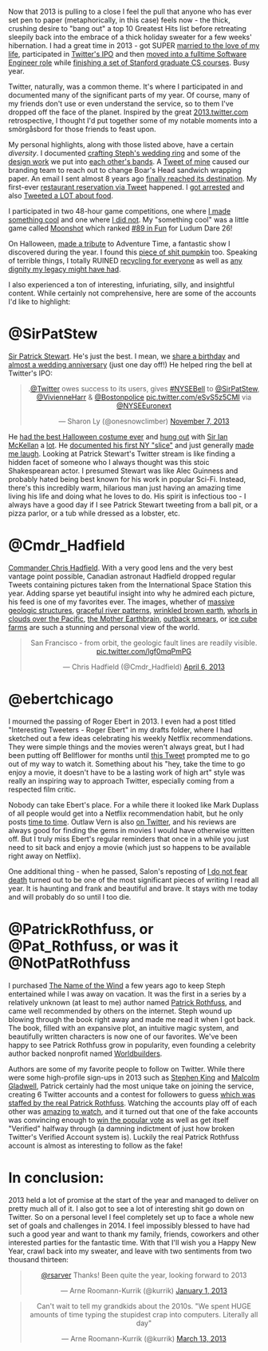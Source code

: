 
Now that 2013 is pulling to a close I feel the pull that anyone who has ever set pen to paper (metaphorically, in this case) feels now - the thick, crushing desire to "bang out" a top 10 Greatest Hits list before retreating sleepily back into the embrace of a thick holiday sweater for a few weeks' hibernation.  I had a great time in 2013 - got SUPER [married to the love of my life](https://twitter.com/kurrik/status/377322761829376000), participated in [Twitter's IPO](https://twitter.com/kurrik/status/398478497498152960) and then [moved into a fulltime Software Engineer role](https://twitter.com/kurrik/status/391395926784212993) while [finishing a set of Stanford graduate CS courses](https://twitter.com/kurrik/status/412671430887608321). Busy year.

Twitter, naturally, was a common theme. It's where I participated in and documented many of  the significant parts of my year.  Of course, many of my friends don't use or even understand the service, so to them I've dropped off the face of the planet.  Inspired by the great [2013.twitter.com](https://2013.twitter.com/) retrospective, I thought I'd put together some of my notable moments into a smörgåsbord for those friends to feast upon.

<!--BREAK-->

My personal highlights, along with those listed above, have a certain _diversity_.  I documented [crafting Steph's wedding ring](https://twitter.com/kurrik/status/366462625887952898) and some of the [design work](https://twitter.com/kurrik/status/366328318926143489) we put into [each other's bands](https://twitter.com/kurrik/status/366098153864310784).  A [Tweet of mine](https://twitter.com/kurrik/status/370605672062124032) caused our branding team to reach out to change Boar's Head sandwich wrapping paper.  An email I sent almost 8 years ago [finally reached its destination](https://twitter.com/kurrik/status/356097891137384448).
My first-ever [restaurant reservation via Tweet](https://twitter.com/kurrik/status/340667884646825985) happened.  I [got arrested](https://twitter.com/kurrik/status/358615131577528320) and also [Tweeted a LOT about food](https://twitter.com/kurrik/timelines/414503938633629696).

I participated in two 48-hour game competitions, one where [I made something cool](https://twitter.com/kurrik/timelines/414509692761567232) and one where [I did not](https://twitter.com/kurrik/timelines/414512145376608256).  My "something cool" was a little game called [Moonshot](http://eg.regio.us/ld26/) which ranked [#89 in Fun](https://twitter.com/kurrik/status/336712053651828736) for Ludum Dare 26!

On Halloween, [made a tribute](https://twitter.com/kurrik/status/396131977205518336) to Adventure Time, a fantastic show I discovered during the year.  I found this [piece of shit pumpkin](https://twitter.com/kurrik/status/392696600897679360) too.
Speaking of terrible things, I totally RUINED [recycling for everyone](https://twitter.com/kurrik/status/304663432123252736) as well as [any dignity my legacy might have had](https://twitter.com/kurrik/status/304500379226365952).

I also experienced a ton of interesting, infuriating, silly, and insightful content.  While certainly not comprehensive, here are some of the accounts I'd like to highlight:

@SirPatStew
======
[Sir Patrick Stewart](https://twitter.com/SirPatStew).  He's just the best.  I mean, we [share a birthday](https://twitter.com/kurrik/status/356097540371918848) and [almost a wedding anniversary](https://twitter.com/SirPatStew/status/376759984370884608) (just one day off!)
He helped ring the bell at Twitter's IPO:

<blockquote class="twitter-tweet" lang="en" align="center"><p>.<a href="https://twitter.com/twitter">@Twitter</a> owes success to its users, gives <a href="https://twitter.com/search?q=%23NYSEBell&amp;src=hash">#NYSEBell</a> to <a href="https://twitter.com/SirPatStew">@SirPatStew</a>, <a href="https://twitter.com/vivienneharr">@VivienneHarr</a> &amp; <a href="https://twitter.com/bostonpolice">@Bostonpolice</a> <a href="http://t.co/eSvS5z5CMI">pic.twitter.com/eSvS5z5CMI</a> via <a href="https://twitter.com/NYSEEuronext">@NYSEEuronext</a></p>&mdash; Sharon Ly (@onesnowclimber) <a href="https://twitter.com/onesnowclimber/statuses/398460763280404480">November 7, 2013</a></blockquote>

He [had the best Halloween costume ever](https://twitter.com/SirPatStew/status/395960502083276801) and [hung out](https://twitter.com/SirPatStew/status/390514596685307904) with [Sir Ian McKellan](https://twitter.com/SirPatStew/status/380722620099858432) a [lot](https://twitter.com/SirPatStew/status/382922063695990784).  He [documented his first NY "slice"](https://twitter.com/SirPatStew/status/339786117530415104) and just generally [made me laugh](https://twitter.com/SirPatStew/status/344519412600147968).  Looking at Patrick Stewart's Twitter stream is like finding a hidden facet of someone who I always thought was this stoic Shakespearean actor. I presumed Stewart was like Alec Guinness and probably hated being best known for his work in popular Sci-Fi.  Instead, there's this incredibly warm, hilarious man just having an amazing time living his life and doing what he loves to do.  His spirit is infectious too - I always have a good day if I see Patrick Stewart tweeting from a ball pit, or a pizza parlor, or a tub while dressed as a lobster, etc.

@Cmdr_Hadfield
=====
[Commander Chris Hadfield](https://twitter.com/Cmdr_Hadfield).  With a very good lens and the very best vantage point possible, Canadian astronaut Hadfield dropped regular Tweets containing pictures taken from the International Space Station this year.  Adding sparse yet beautiful insight into why he admired each picture, his feed is one of my favorites ever.  The images, whether of [massive geologic structures](https://twitter.com/Cmdr_Hadfield/status/316329758793297921), [graceful river patterns](https://twitter.com/Cmdr_Hadfield/status/323573396975800321), [wrinkled brown earth](https://twitter.com/Cmdr_Hadfield/status/323107090837164032), [whorls in clouds over the Pacific](https://twitter.com/Cmdr_Hadfield/status/330088648928276481), [the Mother Earthbrain](https://twitter.com/Cmdr_Hadfield/status/322491964475969536), [outback smears](https://twitter.com/Cmdr_Hadfield/status/299984391533387777), or [ice cube farms](https://twitter.com/Cmdr_Hadfield/status/322063529379241985) are such a stunning and personal view of the world.  

<blockquote class="twitter-tweet" lang="en" align="center"><p>San Francisco - from orbit, the geologic fault lines are readily visible. <a href="http://t.co/lgf0mqPmPG">pic.twitter.com/lgf0mqPmPG</a></p>&mdash; Chris Hadfield (@Cmdr_Hadfield) <a href="https://twitter.com/Cmdr_Hadfield/statuses/320661044622147584">April 6, 2013</a></blockquote>

@ebertchicago
====
I mourned the passing of Roger Ebert in 2013.  I even had a post titled "Interesting Tweeters - Roger Ebert" in my drafts folder, where I had sketched out a few ideas celebrating his weekly Netflix recommendations.  They were simple things and the movies weren't always great, but I had been putting off Bellflower for months until [this Tweet](https://twitter.com/ebertchicago/status/250312538582044674) prompted me to go out of my way to watch it.  Something about his "hey, take the time to go enjoy a movie, it doesn't have to be a lasting work of high art" style was really an inspiring way to approach Twitter, especially coming from a respected film critic. 

Nobody can take Ebert's place. For a while there it looked like Mark Duplass of all people would get into a Netflix recommendation habit, but he only posts [time to time](https://twitter.com/MarkDuplass/status/395771269926236160). Outlaw Vern is also [on Twitter](https://twitter.com/outlawvern), and his reviews are always good for finding the gems in movies I would have otherwise written off.  But I truly miss Ebert's regular reminders that once in a while you just need to sit back and enjoy a movie (which just so happens to be available right away on Netflix).

One additional thing - when he passed, Salon's reposting of [I do not fear death](http://www.salon.com/2011/09/15/roger_ebert/) turned out to be one of the most significant pieces of writing I read all year.  It is haunting and frank and beautiful and brave.  It stays with me today and will probably do so until I too die.

@PatrickRothfuss, or @Pat_Rothfuss, or was it @NotPatRothfuss
=====
I purchased [The Name of the Wind](http://www.amazon.com/The-Name-Wind-Kingkiller-Chronicles/dp/0756404746) a few years ago to keep Steph entertained while I was away on vacation.  It was the first in a series by a relatively unknown (at least to me) author named [Patrick Rothfuss](https://twitter.com/PatrickRothfuss), and came well recommended by others on the internet.  Steph wound up blowing through the book right away and made me read it when I got back.  The book, filled with an expansive plot, an intuitive magic system, and beautifully written characters is now one of our favorites. We've been happy to see Patrick Rothfuss grow in popularity, even founding a celebrity author backed nonprofit named [Worldbuilders](http://www.worldbuilders.org/).

Authors are some of my favorite people to follow on Twitter.  While there were some high-profile sign-ups in 2013 such as [Stephen King](https://twitter.com/stephenking) and [Malcolm Gladwell](https://twitter.com/Gladwell), Patrick certainly had the most unique take on joining the service, creating 6 Twitter accounts and a contest for followers to guess [which was staffed by the real Patrick Rothfuss](http://blog.patrickrothfuss.com/2013/10/twitter-a-beautiful-game/).  Watching the accounts play off of each other was [amazing](https://twitter.com/FakePatRothfuss/statuses/393469970736115713) [to watch](https://twitter.com/Pat_Rothfuss/status/393799859230081024), and it turned out that one of the fake accounts was convincing enough to [win the popular vote](http://blog.patrickrothfuss.com/2013/11/twitter-contest-the-reveal/) as well as get itself "Verified" halfway through (a damning indictment of just how broken Twitter's Verified Account system is).  Luckily the real Patrick Rothfuss account is almost as interesting to follow as the fake!

In conclusion:
==========
2013 held a lot of promise at the start of the year and managed to deliver on pretty much all of it. I also got to see a lot of interesting shit go down on Twitter.  So on a personal level I feel completely set up to face a whole new set of goals and challenges in 2014.  I feel impossibly blessed to have had such a good year and want to thank my family, friends, coworkers and other interested parties for the fantastic time.  With that I'll wish you a Happy New Year, crawl back into my sweater, and leave with two sentiments from two thousand thirteen:

<blockquote class="twitter-tweet" lang="en" align="center"><p><a href="https://twitter.com/rsarver">@rsarver</a> Thanks! Been quite the year, looking forward to 2013</p>&mdash; Arne Roomann-Kurrik (@kurrik) <a href="https://twitter.com/kurrik/statuses/286031230825267200">January 1, 2013</a></blockquote>

<blockquote class="twitter-tweet" lang="en" align="center"><p>Can&#39;t wait to tell my grandkids about the 2010s. &quot;We spent HUGE amounts of time typing the stupidest crap into computers. Literally all day&quot;</p>&mdash; Arne Roomann-Kurrik (@kurrik) <a href="https://twitter.com/kurrik/statuses/311641047996436483">March 13, 2013</a></blockquote>

<script>
// Dumb markdown for making me do this.
var as = document.querySelectorAll("article a");
for (var i = 0, a; a = as[i]; i++) {
  a.target = "_blank";
}
</script>


